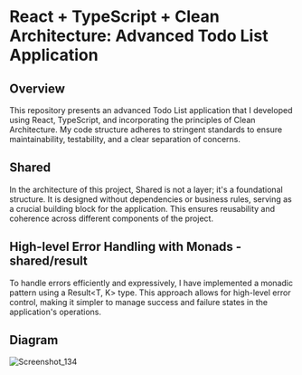# React + TypeScript + Clean Architecture: Advanced Todo List Application

## Overview
This repository presents an advanced Todo List application that I developed using React, TypeScript, and incorporating the principles of Clean Architecture. My code structure adheres to stringent standards to ensure maintainability, testability, and a clear separation of concerns.

## Shared
In the architecture of this project, Shared is not a layer; it's a foundational structure. It is designed without dependencies or business rules, serving as a crucial building block for the application. This ensures reusability and coherence across different components of the project.

## High-level Error Handling with Monads - shared/result
To handle errors efficiently and expressively, I have implemented a monadic pattern using a Result<T, K> type. This approach allows for high-level error control, making it simpler to manage success and failure states in the application's operations.

## Diagram
![Screenshot_134](https://github.com/gabrielmedeirossouza/react-todo-clean-architecture/assets/33793805/7b417281-7be5-4a95-aa17-3232caa4cc65)
